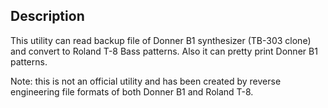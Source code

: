 ## Description

This utility can read backup file of Donner B1 synthesizer (TB-303 clone) and convert to Roland T-8 Bass patterns.
Also it can pretty print Donner B1 patterns.

Note: this is not an official utility and has been created by reverse engineering file formats of both Donner B1 and Roland T-8.
